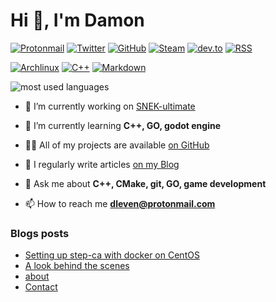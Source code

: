 # Hi 👋, I'm Damon

[![Protonmail](https://img.shields.io/badge/ProtonMail-8B89CC?style=for-the-badge&logo=protonmail&logoColor=white)](mailto:dleven@protonmail.com)
[![Twitter](https://img.shields.io/badge/Twitter-1DA1F2?style=for-the-badge&logo=twitter&logoColor=white)](https://twitter.com/staxthefox)
[![GitHub](https://img.shields.io/badge/GitHub-100000?style=for-the-badge&logo=github&logoColor=white)](https://github.com/MCWertGaming)
[![Steam](https://img.shields.io/badge/Steam-000000?style=for-the-badge&logo=steam&logoColor=white)](https://steamcommunity.com/id/MCWertGaming/)
[![dev.to](https://img.shields.io/badge/dev.to-0A0A0A?style=for-the-badge&logo=dev.to&logoColor=white)](https://dev.to/mcwertgaming)
[![RSS](https://img.shields.io/badge/RSS-FFA500?style=for-the-badge&logo=rss&logoColor=white)](https://mcwertgaming.github.io/contact/#rss-feeds)

[![Archlinux](https://img.shields.io/badge/Arch_Linux-1793D1?style=for-the-badge&logo=arch-linux&logoColor=white)](https://archlinux.org)
[![C++](https://img.shields.io/badge/C%2B%2B-00599C?style=for-the-badge&logo=c%2B%2B&logoColor=white)](https://www.cplusplus.com/)
[![Markdown](https://img.shields.io/badge/Markdown-000000?style=for-the-badge&logo=markdown&logoColor=white)](https://www.markdownguide.org/)

![most used languages](https://github-readme-stats.vercel.app/api/top-langs?username=mcwertgaming&show_icons=true&theme=dracula&locale=en&layout=compact)

- 🔭 I’m currently working on [SNEK-ultimate](https://github.com/MCWertGaming/snek-utimate)

- 🌱 I’m currently learning **C++, GO, godot engine**

- 👨‍💻 All of my projects are available [on GitHub](https://github.com/MCWertGaming)

- 📝 I regularly write articles [on my Blog](https://mcwertgaming.github.io/)

- 💬 Ask me about **C++, CMake, git, GO, game development**

- 📫 How to reach me **dleven@protonmail.com**

### Blogs posts
<!-- BLOG-POST-LIST:START -->
- [Setting up step-ca with docker on CentOS](https://openfoxblog.leven.dev/2021/setting-up-step-ca-with-docker-on-centos/)
- [A look behind the scenes](https://openfoxblog.leven.dev/2020/a-look-behind-the-scenes/)
- [about](https://openfoxblog.leven.dev/about/)
- [Contact](https://openfoxblog.leven.dev/contact/)
<!-- BLOG-POST-LIST:END -->
